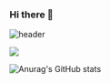 ### Hi there 👋

<!--
**juhuigit/juhuigit** is a ✨ _special_ ✨ repository because its `README.md` (this file) appears on your GitHub profile.

Here are some ideas to get you started:

- 🔭 I’m currently working on ...
- 🌱 I’m currently learning ...
- 👯 I’m looking to collaborate on ...
- 🤔 I’m looking for help with ...
- 💬 Ask me about ...
- 📫 How to reach me: ...
- 😄 Pronouns: ...
- ⚡ Fun fact: ...
-->
![header](https://capsule-render.vercel.app/api?type=wave&color=auto&height=300&section=header&text=capsule%20render&fontSize=90)

<a href="[버튼을 눌렀을 때 이동할 링크](https://www.instagram.com/lee_juhui/)" target="_blank"><img src="https://img.shields.io/badge/뱃지레이블-배경색?style=flat-square&logo=instagram&logoColor=#E4405F"/></a>

![Anurag's GitHub stats](https://github-readme-stats.vercel.app/api?username=juhuigit&show_icons=true&theme=radical)

